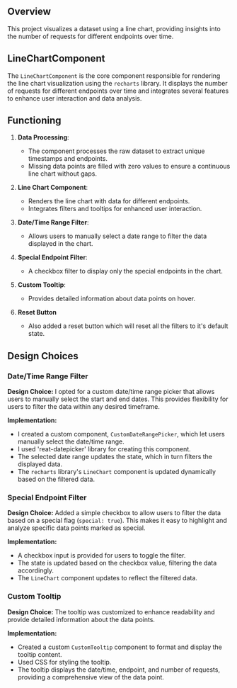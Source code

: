 
## Overview

This project visualizes a dataset using a line chart, providing insights into the number of requests for different endpoints over time.


## LineChartComponent

The `LineChartComponent` is the core component responsible for rendering the line chart visualization using the `recharts` library. It displays the number of requests for different endpoints over time and integrates several features to enhance user interaction and data analysis.

## Functioning

1. **Data Processing**:
   - The component processes the raw dataset to extract unique timestamps and endpoints.
   - Missing data points are filled with zero values to ensure a continuous line chart without gaps.

2. **Line Chart Component**:
   - Renders the line chart with data for different endpoints.
   - Integrates filters and tooltips for enhanced user interaction.

3. **Date/Time Range Filter**:
   - Allows users to manually select a date range to filter the data displayed in the chart.

4. **Special Endpoint Filter**:
   - A checkbox filter to display only the special endpoints in the chart.

5. **Custom Tooltip**:
   - Provides detailed information about data points on hover.

6. **Reset Button**
   - Also added a reset button which will reset all the filters to it's default state.


## Design Choices

### Date/Time Range Filter

**Design Choice:**
I opted for a custom date/time range picker that allows users to manually select the start and end dates. This provides flexibility for users to filter the data within any desired timeframe.

**Implementation:**
- I created a custom component, `CustomDateRangePicker`, which let users manually select the date/time range.
- I used 'reat-datepicker' library for creating this component.
- The selected date range updates the state, which in turn filters the displayed data.
- The `recharts` library's `LineChart` component is updated dynamically based on the filtered data.

### Special Endpoint Filter

**Design Choice:**
Added a simple checkbox to allow users to filter the data based on a special flag (`special: true`). This makes it easy to highlight and analyze specific data points marked as special.

**Implementation:**
- A checkbox input is provided for users to toggle the filter.
- The state is updated based on the checkbox value, filtering the data accordingly.
- The `LineChart` component updates to reflect the filtered data.

### Custom Tooltip

**Design Choice:**
The tooltip was customized to enhance readability and provide detailed information about the data points.

**Implementation:**
- Created a custom `CustomTooltip` component to format and display the tooltip content.
- Used CSS for styling the tooltip.
- The tooltip displays the date/time, endpoint, and number of requests, providing a comprehensive view of the data point.
